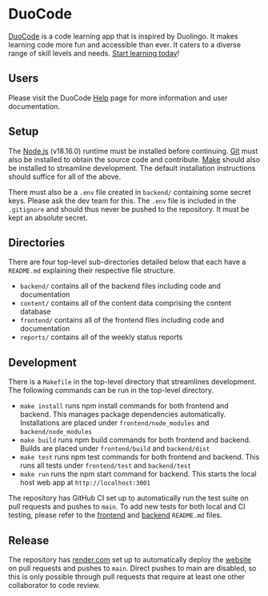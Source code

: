 # DuoCode

[DuoCode](https://duocode.onrender.com) is a code learning app that is inspired by Duolingo. It makes learning code more fun and accessible than ever. It caters to a diverse range of skill levels and needs. [Start learning today](https://duocode.onrender.com)! 

## Users

Please visit the DuoCode [Help](https://duocode.onrender.com/help) page for more information and user documentation. 

## Setup

The [Node.js](https://nodejs.org/en/download) (v18.16.0) runtime must be installed before continuing. [Git](https://git-scm.com/book/en/v2/Getting-Started-Installing-Git) must also be installed to obtain the source code and contribute. [Make](https://www.gnu.org/software/make/manual/make.html) should also be installed to streamline development. The default installation instructions should suffice for all of the above.

There must also be a `.env` file created in `backend/` containing some secret keys. Please ask the dev team for this. The `.env` file is included in the `.gitignore` and should thus never be pushed to the repository. It must be kept an absolute secret.

## Directories

There are four top-level sub-directories detailed below that each have a `README.md` explaining their respective file structure.

- `backend/` contains all of the backend files including code and documentation
- `content/` contains all of the content data comprising the content database
- `frontend/` contains all of the frontend files including code and documentation
- `reports/` contains all of the weekly status reports

## Development

There is a `Makefile` in the top-level directory that streamlines development. The following commands can be run in the top-level directory.

- `make install` runs npm install commands for both frontend and backend. This manages package dependencies automatically. Installations are placed under `frontend/node_modules` and `backend/node_modules`
- `make build` runs npm build commands for both frontend and backend. Builds are placed under `frontend/build` and `backend/dist`
- `make test` runs npm test commands for both frontend and backend. This runs all tests under `frontend/test` and `backend/test`
- `make run` runs the npm start command for backend. This starts the local host web app at `http://localhost:3001`

The repository has GitHub CI set up to automatically run the test suite on pull requests and pushes to `main`. To add new tests for both local and CI testing, please refer to the [frontend](./frontend/README.md) and [backend](./backend/README.md) `README.md` files.

## Release

The repository has [render.com](https://render.com/) set up to automatically deploy the [website](https://duocode.onrender.com) on pull requests and pushes to `main`. Direct pushes to main are disabled, so this is only possible through pull requests that require at least one other collaborator to code review. 
